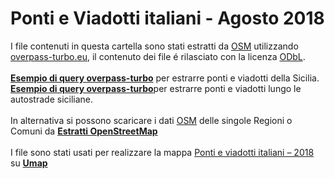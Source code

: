 # Ponti e Viadotti italiani - Agosto 2018

I file contenuti in questa cartella sono stati estratti da [OSM](https://www.openstreetmap.org) utilizzando [overpass-turbo.eu](http://overpass-turbo.eu), il contenuto dei file é rilasciato con la licenza [ODbL](https://www.openstreetmap.org/copyright). <br><br>
[**Esempio di query overpass-turbo**](http://overpass-turbo.eu/s/Bfs) per estrarre ponti e viadotti della Sicilia.<br>
[**Esempio di query overpass-turbo**](http://overpass-turbo.eu/s/Bfu)per estrarre ponti e viadotti lungo le autostrade siciliane.<br><br>
In alternativa si possono scaricare i dati [OSM](https://www.openstreetmap.org) delle singole Regioni o Comuni da [**Estratti OpenStreetMap**](http://osm-estratti.wmflabs.org/estratti/)<br><br>
I file sono stati usati per realizzare la mappa [Ponti e viadotti italiani – 2018](bit.ly/pontieviadotti) su [**Umap**](http://umap.openstreetmap.fr/it/) 


[]()
[]()

